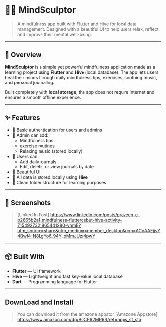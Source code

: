 # 🧘‍♂️ MindSculptor

> A mindfulness app built with Flutter and Hive for local data management. Designed with a beautiful UI to help users relax, reflect, and improve their mental well-being.

---

## 🌿 Overview

**MindSculptor** is a simple yet powerful mindfulness application made as a learning project using **Flutter** and **Hive** (local database). The app lets users heal their minds through daily mindfulness tips, exercises, soothing music, and personal journaling.

Built completely with **local storage**, the app does not require internet and ensures a smooth offline experience.

---

## ✨ Features

- 🔐 Basic authentication for users and admins
- 🧘 Admin can add:
  - Mindfulness tips
  - exercise routines
  - Relaxing music (stored locally)
- 📝 Users can:
  - Add daily journals
  - Edit, delete, or view journals by date
- 🎨 Beautiful UI
- 💾 All data is stored locally using **Hive**
- 📂 Clean folder structure for learning purposes

---

## 📱 Screenshots

> [Linked In Post] https://www.linkedin.com/posts/praveen-c-b2665b2a1_mindfulness-flutterdebut-hive-activity-7154927321865441280-vhmE?utm_source=share&utm_medium=member_desktop&rcm=ACoAAEjjvY4Bwf4-N8LgYo6_94Y_oMmJUzr4pwY

---

## 📦 Built With

- **Flutter** — UI framework
- **Hive** — Lightweight and fast key-value local database
- **Dart** — Programming language for Flutter

---

## DownLoad and Install

> You can download it from the amazone appstor [Amazone Appstore] https://www.amazon.com/dp/B0CP62MR6R/ref=apps_sf_sta
